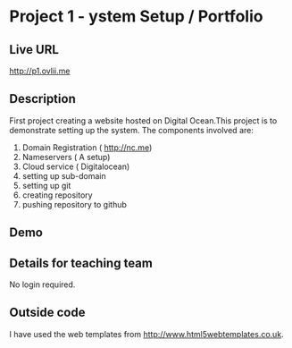 # Project 1 - ystem Setup / Portfolio

## Live URL
<http://p1.ovlii.me>

## Description
First project creating a website hosted on Digital Ocean.This project is to
demonstrate setting up the system. The components involved are:

1. Domain  Registration ( http://nc.me)
2. Nameservers ( A setup)
3. Cloud service ( Digitalocean)
4. setting up sub-domain
5. setting up git
6. creating repository
7. pushing repository to github

## Demo


## Details for teaching team
No login required.


## Outside code
I have used the web templates from <http://www.html5webtemplates.co.uk>.

